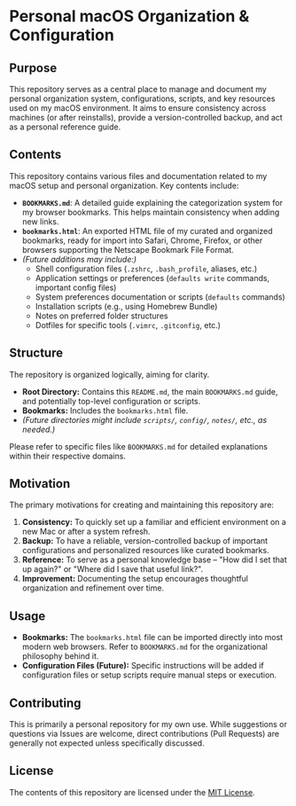 # Personal macOS Organization & Configuration

## Purpose

This repository serves as a central place to manage and document my personal organization system, configurations, scripts, and key resources used on my macOS environment. It aims to ensure consistency across machines (or after reinstalls), provide a version-controlled backup, and act as a personal reference guide.

## Contents

This repository contains various files and documentation related to my macOS setup and personal organization. Key contents include:

- **`BOOKMARKS.md`**: A detailed guide explaining the categorization system for my browser bookmarks. This helps maintain consistency when adding new links.
- **`bookmarks.html`**: An exported HTML file of my curated and organized bookmarks, ready for import into Safari, Chrome, Firefox, or other browsers supporting the Netscape Bookmark File Format.
- _(Future additions may include:)_
  - Shell configuration files (`.zshrc`, `.bash_profile`, aliases, etc.)
  - Application settings or preferences (`defaults write` commands, important config files)
  - System preferences documentation or scripts (`defaults` commands)
  - Installation scripts (e.g., using Homebrew Bundle)
  - Notes on preferred folder structures
  - Dotfiles for specific tools (`.vimrc`, `.gitconfig`, etc.)

## Structure

The repository is organized logically, aiming for clarity.

- **Root Directory:** Contains this `README.md`, the main `BOOKMARKS.md` guide, and potentially top-level configuration or scripts.
- **Bookmarks:** Includes the `bookmarks.html` file.
- _(Future directories might include `scripts/`, `config/`, `notes/`, etc., as needed.)_

Please refer to specific files like `BOOKMARKS.md` for detailed explanations within their respective domains.

## Motivation

The primary motivations for creating and maintaining this repository are:

1.  **Consistency:** To quickly set up a familiar and efficient environment on a new Mac or after a system refresh.
2.  **Backup:** To have a reliable, version-controlled backup of important configurations and personalized resources like curated bookmarks.
3.  **Reference:** To serve as a personal knowledge base – "How did I set that up again?" or "Where did I save that useful link?".
4.  **Improvement:** Documenting the setup encourages thoughtful organization and refinement over time.

## Usage

- **Bookmarks:** The `bookmarks.html` file can be imported directly into most modern web browsers. Refer to `BOOKMARKS.md` for the organizational philosophy behind it.
- **Configuration Files (Future):** Specific instructions will be added if configuration files or setup scripts require manual steps or execution.

## Contributing

This is primarily a personal repository for my own use. While suggestions or questions via Issues are welcome, direct contributions (Pull Requests) are generally not expected unless specifically discussed.

## License

The contents of this repository are licensed under the [MIT License](LICENSE).
